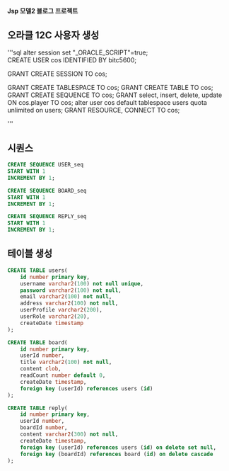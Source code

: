 #### Jsp 모델2 블로그 프로젝트

## 오라클 12C 사용자 생성

'''sql
alter session set "_ORACLE_SCRIPT"=true;  
CREATE USER cos IDENTIFIED BY bitc5600;

GRANT CREATE SESSION TO cos;

GRANT CREATE TABLESPACE TO cos;
GRANT CREATE TABLE TO cos;
GRANT CREATE SEQUENCE TO cos;
GRANT select, insert, delete, update ON cos.player TO cos;
alter user cos default tablespace users quota unlimited on users;
GRANT RESOURCE, CONNECT TO cos;

'''

## 시퀀스 

```sql
CREATE SEQUENCE USER_seq
START WITH 1 
INCREMENT BY 1;

CREATE SEQUENCE BOARD_seq
START WITH 1 
INCREMENT BY 1;

CREATE SEQUENCE REPLY_seq
START WITH 1 
INCREMENT BY 1;
```


## 테이블 생성
```sql
CREATE TABLE users(
	id number primary key,
    username varchar2(100) not null unique,
    password varchar2(100) not null,
    email varchar2(100) not null,
    address varchar2(100) not null,
    userProfile varchar2(200),
    userRole varchar2(20),
    createDate timestamp
);

CREATE TABLE board(
	id number primary key,
    userId number,
    title varchar2(100) not null,
    content clob,
    readCount number default 0,
    createDate timestamp,
    foreign key (userId) references users (id)
);

CREATE TABLE reply(
	id number primary key,
    userId number,
    boardId number,
    content varchar2(300) not null,
    createDate timestamp,
    foreign key (userId) references users (id) on delete set null,
    foreign key (boardId) references board (id) on delete cascade
);
```